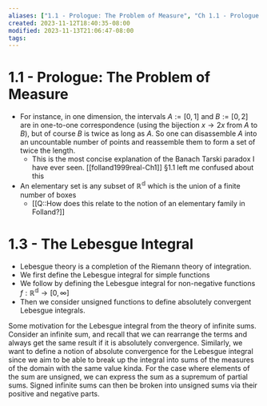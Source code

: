 ```yaml
---
aliases: ["1.1 - Prologue: The Problem of Measure", "Ch 1.1 - Prologue: The Problem of Measure"]
created: 2023-11-12T18:40:35-08:00
modified: 2023-11-13T21:06:47-08:00
tags: 
---
```

# 1.1 - Prologue: The Problem of Measure
- For instance, in one dimension, the intervals $A := [0, 1]$ and $B := [0,2]$ are in one-to-one correspondence (using the bijection $x \rightarrow 2x$ from $A$ to $B$), but of course $B$ is twice as long as $A$. So one can disassemble $A$ into an uncountable number of points and reassemble them to form a set of twice the length.
	- This is the most concise explanation of the Banach Tarski paradox I have ever seen. [[folland1999real-Ch1]] §1.1 left me confused about this
- An elementary set is any subset of $\mathbb{R^d}$ which is the union of a finite number of boxes
	- [[Q::How does this relate to the notion of an elementary family in Folland?]]

# 1.3 - The Lebesgue Integral
- Lebesgue theory is a completion of the Riemann theory of integration.
- We first define the Lebesgue integral for simple functions
- We follow by defining the Lebesgue integral for non-negative functions $f:\mathbb{R^d} \rightarrow [0,\infty]$
- Then we consider unsigned functions to define absolutely convergent Lebesgue integrals.

Some motivation for the Lebesgue integral from the theory of infinite sums. Consider an infinite sum, and recall that we can rearrange the terms and always get the same result if it is absolutely convergence. Similarly, we want to define a notion of absolute convergence for the Lebesgue integral since we aim to be able to break up the integral into sums of the measures of the domain with the same value kinda. For the case where elements of the sum are unsigned, we can express the sum as a supremum of partial sums. Signed infinite sums can then be broken into unsigned sums via their positive and negative parts.
